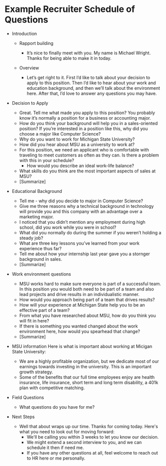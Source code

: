 # Example Recruiter Schedule of Questions

* Introduction

  * Rapport building
    * It’s nice to finally meet with you. My name is Michael Wright. Thanks for being able to make it in today.

  * Overview
    * Let’s get right to it. First I’d like to talk about your decision to apply to this position. Then I’d like to hear about your work and education background, and then we’ll talk about the environment here. After that, I’d love to answer any questions you may have.

* Decision to Apply
  * Great. Tell me what made you apply to this position? You probably know it’s normally a position for a business or accounting major.
  * How do you think your background will help you in a sales-oriented position?  If you’re interested in a position like this, why did you choose a major like Computer Science?
  * Why do you want to work for Michigan State University?
  * How did you hear about MSU as a university to work at? 
  * For this position, we need an applicant who is comfortable with traveling to meet customers as often as they can. Is there a problem with this in your schedule?
    * How would you describe an ideal work-life balance?
  * What skills do you think are the most important aspects of sales at MSU?
  * [Summarize]

* Educational Background
  * Tell me - why did you decide to major in Computer Science?
  * Give me three reasons why a technical background in technology will provide you and this company with an advantage over a marketing major.
  * I noticed that you didn’t mention any employment during high school, did you work while you were in school?
  * What did you normally do during the summer if you weren’t holding a steady job?
  * What are three key lessons you’ve learned from your work experience thus far?
  * Tell me about how your internship last year gave you a stornger background in sales.
  * [Summarize]

* Work environment questions
  * MSU works hard to make sure everyone is part of a successful team. In this position you would both need to be part of a team and also lead projects and drive results in an individualistic manner.
  * How would you approach being part of a team that drives results?
  * How will your experience at Michigan State help you to be an effective part of a team?
  * From what you have researched about MSU, how do you think you will fit in here?
  * If there is something you wanted changed about the work environment here, how would you spearhead that change?
  * [Summarize]

* MSU information
  Here is what is important about working at Micigan State University:
    * We are a highly profitable organization, but we dedicate most of our earnings towards investing in the university. This is an important growth strategy.
  * Some of the benefits that our full time employees enjoy are health insurance, life insurance, short term and long term disability, a 401k plan with competitive matching.
* Field Questions
  * What questions do you have for me?

* Next Steps
  * Well that about wraps up our time. Thanks for coming today. Here's what you need to look out for moving forward:
    * We'll be calling you within 3 weeks to let you know our decision.
    * We might extend a second interview to you, and we can schedule it then if need me.
    * If you have any other questions at all, feel welcome to reach out to HR here or me personally.

